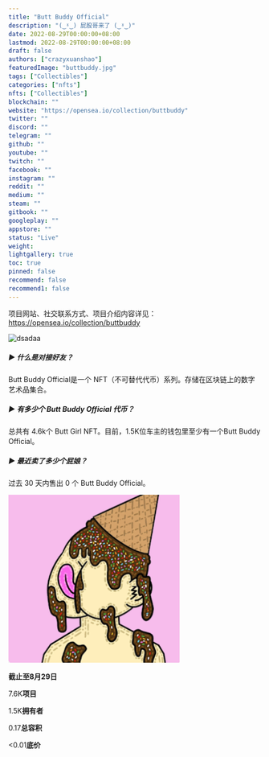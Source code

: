 ```yaml
---
title: "Butt Buddy Official"
description: "(‿ˠ‿) 屁股哥来了 (‿ˠ‿)"
date: 2022-08-29T00:00:00+08:00
lastmod: 2022-08-29T00:00:00+08:00
draft: false
authors: ["crazyxuanshao"]
featuredImage: "buttbuddy.jpg"
tags: ["Collectibles"]
categories: ["nfts"]
nfts: ["Collectibles"]
blockchain: ""
website: "https://opensea.io/collection/buttbuddy"
twitter: ""
discord: ""
telegram: ""
github: ""
youtube: ""
twitch: ""
facebook: ""
instagram: ""
reddit: ""
medium: ""
steam: ""
gitbook: ""
googleplay: ""
appstore: ""
status: "Live"
weight: 
lightgallery: true
toc: true
pinned: false
recommend: false
recommend1: false
---
```

项目网站、社交联系方式、项目介绍内容详见：https://opensea.io/collection/buttbuddy

![dsadaa](\dsadaa.png)

##### ▶ 什么是对接好友？

Butt Buddy Official是一个 NFT（不可替代代币）系列。存储在区块链上的数字艺术品集合。

##### ▶ 有多少个 Butt Buddy Official 代币？

总共有 4.6k个 Butt Girl NFT。目前，1.5K位车主的钱包里至少有一个Butt Buddy Official。

##### ▶ 最近卖了多少个屁娘？

过去 30 天内售出 0 个 Butt Buddy Official。

![dsad](dsad.png)

**截止至8月29日**

7.6K**项目**

1.5K**拥有者**

0.17**总容积**

<0.01**底价**